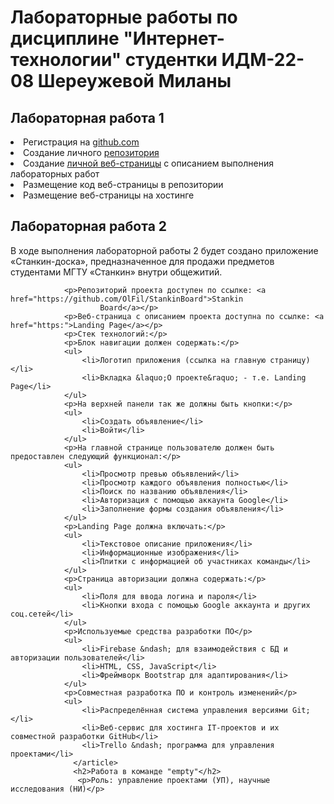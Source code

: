 # Лабораторные работы по дисциплине "Интернет-технологии" студентки ИДМ-22-08 Шереужевой Миланы
<h2>Лабораторная работа 1</h2>
<li>Регистрация на <a href="https://github.com/">github.com</a></li>
                    <li>Создание личного <a href="https://github.com/OlFil/OlFil.github.io">репозитория</a></li>
                    <li>Создание <a href="https://milanasher.nicepage.io/?version=22ec643e-2f69-4ed0-bf72-a69eb95a107e&uid=d10f91a3-a24a-4df6-887f-09533d165eb8">личной веб-страницы</a> с описанием выполнения
                        лабораторных работ</li>
                    <li>Размещение код веб-страницы</a> в репозитории</li>
                    <li>Размещение веб-страницы на хостинге
  
  <h2>Лабораторная работа 2</h2>
  <article>
 <p>В ходе выполнения лабораторной работы 2 будет создано приложение «Станкин-доска», предназначенное для
                    продажи предметов студентами МГТУ «Станкин» внутри общежитий.</p>
               
                <p>Репозиторий проекта доступен по ссылке: <a href="https://github.com/OlFil/StankinBoard">Stankin
                        Board</a></p>
                <p>Веб-страница с описанием проекта доступна по ссылке: <a href="https:">Landing Page</a></p>
                <p>Стек технологий:</p>
                <p>Блок навигации должен содержать:</p>
                <ul>
                    <li>Логотип приложения (ссылка на главную страницу)</li>
                    <li>Вкладка &laquo;О проекте&raquo; - т.е. Landing Page</li>
                </ul>
                <p>На верхней панели так же должны быть кнопки:</p>
                <ul>
                    <li>Создать объявление</li>
                    <li>Войти</li>
                </ul>
                <p>На главной странице пользователю должен быть предоставлен следующий функционал:</p>
                <ul>
                    <li>Просмотр превью объявлений</li>
                    <li>Просмотр каждого объявления полностью</li>
                    <li>Поиск по названию объявления</li>
                    <li>Авторизация с помощью аккаунта Google</li>
                    <li>Заполнение формы создания объявления</li>
                </ul>
                <p>Landing Page должна включать:</p>
                <ul>
                    <li>Текстовое описание приложения</li>
                    <li>Информационные изображения</li>
                    <li>Плитки с информацией об участниках команды</li>
                </ul>
                <p>Страница авторизации должна содержать:</p>
                <ul>
                    <li>Поля для ввода логина и пароля</li>
                    <li>Кнопки входа с помощью Google аккаунта и других соц.сетей</li>
                </ul>
                <p>Используемые средства разработки ПО</p>
                <ul>
                    <li>Firebase &ndash; для взаимодействия с БД и авторизации пользователей</li>
                    <li>HTML, CSS, JavaScript</li>
                    <li>Фреймворк Bootstrap для адаптирования</li>
                </ul>
                <p>Совместная разработка ПО и контроль изменений</p>
                <ul>
                    <li>Распределённая система управления версиями Git;</li>
                    <li>Веб-сервис для хостинга IT-проектов и их совместной разработки GitHub</li>
                    <li>Trello &ndash; программа для управления проектами</li>
                  </article>
                  <h2>Работа в команде "empty"</h2>
                   <p>Роль: управление проектами (УП), научные исследования (НИ)</p>
